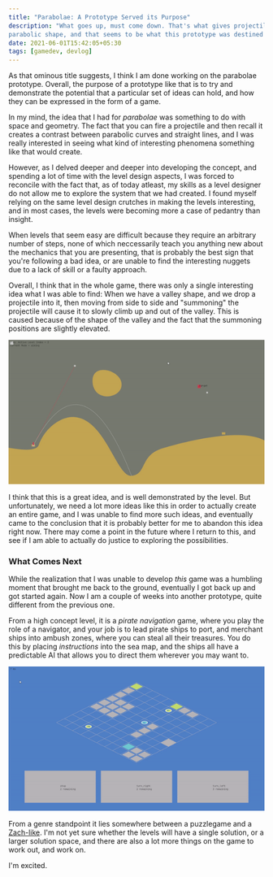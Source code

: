 ```yaml
---
title: "Parabolae: A Prototype Served its Purpose"
description: "What goes up, must come down. That's what gives projectiles their
parabolic shape, and that seems to be what this prototype was destined to do as well."
date: 2021-06-01T15:42:05+05:30
tags: [gamedev, devlog]
---
```


As that ominous title suggests, I think I am done working on the parabolae
prototype. Overall, the purpose of a prototype like that is to try and
demonstrate the potential that a particular set of ideas can hold, and how they
can be expressed in the form of a game.

In my mind, the idea that I had for _parabolae_ was something to do with space
and geometry. The fact that you can fire a projectile and then recall it creates
a contrast between parabolic curves and straight lines, and I was really
interested in seeing what kind of interesting phenomena something like that
would create.

However, as I delved deeper and deeper into developing the concept, and spending
a lot of time with the level design aspects, I was forced to reconcile with the
fact that, as of today atleast, my skills as a level designer do not allow me to
explore the system that we had created. I found myself relying on the same level
design crutches in making the levels interesting, and in most cases, the levels
were becoming more a case of pedantry than insight.

When levels that seem easy are difficult because they require an arbitrary
number of steps, none of which neccessarily teach you anything new about the
mechanics that you are presenting, that is probably the best sign that you're
following a bad idea, or are unable to find the interesting nuggets due
to a lack of skill or a faulty approach.

Overall, I think that in the whole game, there was only a single interesting
idea what I was able to find:
When we have a valley shape, and we drop a projectile into it, then moving from
side to side and "summoning" the projectile will cause it to slowly climb up and
out of the valley. This is caused because of the shape of the valley and the
fact that the summoning positions are slightly elevated.

<div class='flex-center'>
<img src='/parabolae/idea1.gif' alt='An Interesting Idea'/>
</div>

I think that this is a great idea, and is well demonstrated by the level. But
unfortunately, we need a lot more ideas like this in order to actually create an
entire game, and I was unable to find more such ideas, and eventually came to
the conclusion that it is probably better for me to abandon this idea right now.
There may come a point in the future where I return to this, and see if I am
able to actually do justice to exploring the possibilities.

### What Comes Next

While the realization that I was unable to develop _this_ game was a humbling
moment that brought me back to the ground, eventually I got back up and got
started again. Now I am a couple of weeks into another prototype, quite
different from the previous one.

From a high concept level, it is a _pirate navigation_ game, where you play the
role of a navigator, and your job is to lead pirate ships to port, and merchant
ships into ambush zones, where you can steal all their treasures. You do this by
placing _instructions_ into the sea map, and the ships all have a predictable AI
that allows you to direct them wherever you may want to.

<div class='flex-center'>
<img src='/pirates/pirates1.gif' alt='A New Prototype'/>
</div>

From a genre standpoint it lies somewhere between a puzzlegame and a
[Zach-like](https://www.zachtronics.com/). I'm not yet sure whether the levels
will have a single solution, or a larger solution space, and there are also a
lot more things on the game to work out, and work on.

I'm excited.
